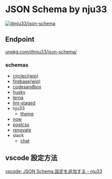 # JSON Schema by nju33

[![@nju33/json-schema](https://badgen.net/npm/v/@nju33/json-schema?icon=npm)](https://www.npmjs.com/package/@nju33/json-schema)

## Endpoint

[unpkg.com/@nju33/json-schema/](https://unpkg.com/@nju33/json-schema/)

### schemas

- [circleci(wip)](https://unpkg.com/@nju33/json-schema/schemas/circleci/config.yml.json)
- [firebase(wip)](https://unpkg.com/@nju33/json-schema/schemas/firebase/firebase.json)
- [codesandbox](https://unpkg.com/@nju33/json-schema/schemas/codesandbox/sandbox.config.json)
- [husky](https://unpkg.com/@nju33/json-schema/schemas/husky/.huskyrc.json)
- [lerna](https://unpkg.com/@nju33/json-schema/schemas/lerna/lerna.json)
- [lint-staged](https://unpkg.com/@nju33/json-schema/schemas/lint-staged/.lintstagedrc.json)
- nju33
  - [theme](https://unpkg.com/@nju33/json-schema/schemas/nju33/theme/index.json)
- [now](https://unpkg.com/@nju33/json-schema/schemas/now/now.json)
- [postcss](https://unpkg.com/@nju33/json-schema/schemas/postcss-load-config/.postcssrc.json)
- [renovate](https://unpkg.com/@nju33/json-schema/schemas/renovate/renovate.json)
- slack
  - [chat](https://unpkg.com/@nju33/json-schema/schemas/slack/api/chat/index.json)

## vscode 設定方法

[vscode: JSON Schema 設定を追加する - nju33](https://nju33.com/note/post?note=vscode&post=JSON%20Schema%20%E8%A8%AD%E5%AE%9A%E3%82%92%E8%BF%BD%E5%8A%A0%E3%81%99%E3%82%8B)
